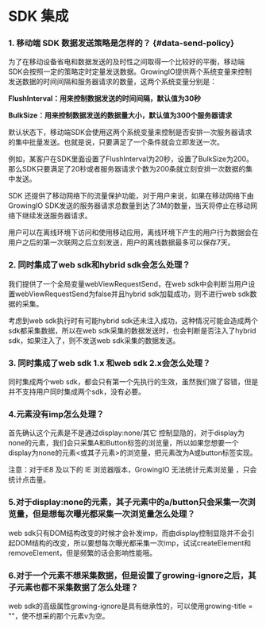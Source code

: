 # SDK 集成

### 1. 移动端 SDK 数据发送策略是怎样的？ {#data-send-policy}

为了在移动设备省电和数据发送的及时性之间取得一个比较好的平衡，移动端SDK会按照一定的策略定时定量发送数据。GrowingIO提供两个系统变量来控制发送数据的时间间隔和服务器请求的数量，这两个系统变量分别是：  


**FlushInterval：用来控制数据发送的时间间隔，默认值为30秒**

**BulkSize：用来控制数据发送的数据量大小，默认值为300个服务器请求**

默认状态下，移动端SDK会使用这两个系统变量来控制是否安排一次服务器请求的集中批量发送。也就是说，只要满足了一个条件就会立即发送一次。

例如，某客户在SDK里面设置了FlushInterval为20秒，设置了BulkSize为200。那么SDK只要满足了20秒或者服务器请求个数为200条就立刻安排一次数据的集中发送。

SDK 还提供了移动网络下的流量保护功能，对于用户来说，如果在移动网络下由GrowingIO SDK发送的服务器请求总数量到达了3M的数量，当天将停止在移动网络下继续发送服务器请求。

用户可以在离线环境下访问和使用移动应用，离线环境下产生的用户行为数据会在用户之后的第一次联网之后立刻发送，用户的离线数据最多可以保存7天。

### 2. 同时集成了web sdk和hybrid sdk会怎么处理？

我们提供了一个全局变量webViewRequestSend，在web sdk中会判断当用户设置webViewRequestSend为false并且hybrid sdk加载成功，则不进行web sdk数据的采集。

考虑到web sdk执行时有可能hybrid sdk还未注入成功，这种情况可能会造成两个sdk都采集数据，所以在web sdk采集的数据发送时，也会判断是否注入了hybrid sdk，如果注入了，则不发送web sdk采集的数据发送。

### 3. 同时集成了web sdk 1.x 和web sdk 2.x会怎么处理？

同时集成两个web sdk，都会只有第一个先执行的生效，虽然我们做了容错，但是并不支持用户同时集成两个sdk，没有必要。

### 4.元素没有imp怎么处理？

首先确认这个元素是不是通过display:none/其它 控制显隐的，对于display为none的元素，我们会只采集A和Button标签的浏览量，所以如果您想要一个display为none的元素&lt;或其子元素&gt;的浏览量，把元素改为A或button标签实现。

注意：对于IE8 及以下的 IE 浏览器版本，GrowingIO 无法统计元素浏览量 ，只会统计点击量。

### 5.对于display:none的元素，其子元素中的a/button只会采集一次浏览量，但是想每次曝光都采集一次浏览量怎么处理？

web sdk只有DOM结构改变的时候才会补发imp，而由display控制显隐并不会引起DOM结构的改变，所以要想每次曝光都采集一次imp，试试createElement和removeElement，但是频繁的话会影响性能哦。

### 6.对于一个元素不想采集数据，但是设置了growing-ignore之后，其子元素也都不采集数据了怎么处理？

web sdk的高级属性growing-ignore是具有继承性的，可以使用growing-title = ""，使不想采的那个元素v为空。



